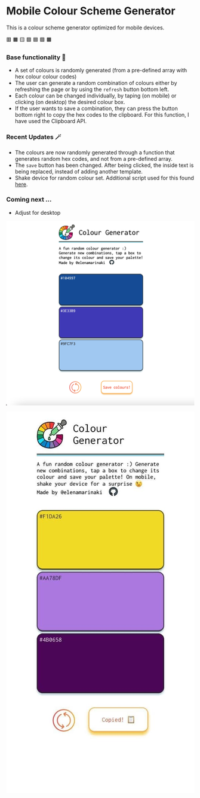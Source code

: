 # Mobile Colour Scheme Generator

This is a colour scheme generator optimized for mobile devices.

:red_square: :orange_square: :yellow_square: :green_square: :blue_square: :purple_square: :brown_square:

### Base functionality 🎨

- A set of colours is randomly generated (from a pre-defined array with hex colour colour codes)
- The user can generate a random combination of colours either by refreshing the page or by using the `refresh` button bottom left.
- Each colour can be changed individually, by taping (on mobile) or clicking (on desktop) the desired colour box.
- If the user wants to save a combination, they can press the button bottom right to copy the hex codes to the clipboard. For this function, I have used the Clipboard API.

### Recent Updates 🪄

- The colours are now randomly generated through a function that generates random hex codes, and not from a pre-defined array.
- The `save` button has been changed. After being clicked, the inside text is being replaced, instead of adding another template.
- Shake device for random colour set. Additional script used for this found [here](https://cdn.rawgit.com/alexgibson/shake.js/master/shake.js).

### Coming next ...

- Adjust for desktop

![Img1](app-screenshots/screen_8.png)

<!-- ![Img2](app-screenshots/screen_7.png) -->

![Img3](app-screenshots/screen_9.jpg)
